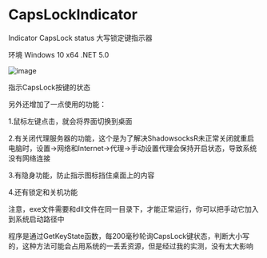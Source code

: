 # CapsLockIndicator
Indicator CapsLock status 
大写锁定键指示器

环境
Windows 10 x64
.NET 5.0

![image](https://user-images.githubusercontent.com/41336794/184457803-38b4eb4b-8b91-4ee7-af0f-e694be57ae7d.png)

指示CapsLock按键的状态

另外还增加了一点使用的功能：

1.鼠标左键点击，就会将界面切换到桌面

2.有关闭代理服务器的功能，这个是为了解决ShadowsocksR未正常关闭就重启电脑时，设置->网络和Internet->代理->手动设置代理会保持开启状态，导致系统没有网络连接

3.有隐身功能，防止指示图标挡住桌面上的内容

4.还有锁定和关机功能

注意，exe文件需要和dll文件在同一目录下，才能正常运行，你可以把手动它加入到系统启动路径中

程序是通过GetKeyState函数，每200毫秒轮询CapsLock键状态，判断大小写的，这种方法可能会占用系统的一丢丢资源，但是经过我的实测，没有太大影响
